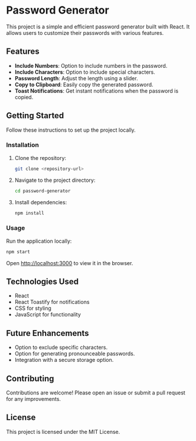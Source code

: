
# Password Generator

This project is a simple and efficient password generator built with React. It allows users to customize their passwords with various features.

## Features

- **Include Numbers**: Option to include numbers in the password.
- **Include Characters**: Option to include special characters.
- **Password Length**: Adjust the length using a slider.
- **Copy to Clipboard**: Easily copy the generated password.
- **Toast Notifications**: Get instant notifications when the password is copied.

## Getting Started

Follow these instructions to set up the project locally.

### Installation

1. Clone the repository:
   ```bash
   git clone <repository-url>
   ```
2. Navigate to the project directory:
   ```bash
   cd password-generator
   ```
3. Install dependencies:
   ```bash
   npm install
   ```

### Usage

Run the application locally:

```bash
npm start
```

Open [http://localhost:3000](http://localhost:3000) to view it in the browser.

## Technologies Used

- React
- React Toastify for notifications
- CSS for styling
- JavaScript for functionality

## Future Enhancements

- Option to exclude specific characters.
- Option for generating pronounceable passwords.
- Integration with a secure storage option.

## Contributing

Contributions are welcome! Please open an issue or submit a pull request for any improvements.

## License

This project is licensed under the MIT License.
